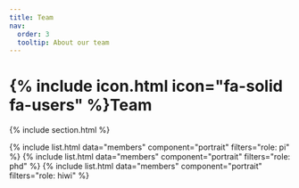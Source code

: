 ```yaml
---
title: Team
nav:
  order: 3
  tooltip: About our team
---
```


# {% include icon.html icon="fa-solid fa-users" %}Team


{% include section.html %}

{% include list.html data="members" component="portrait" filters="role: pi" %}
{% include list.html data="members" component="portrait" filters="role: phd" %}
{% include list.html data="members" component="portrait" filters="role: hiwi" %}



